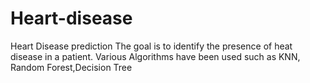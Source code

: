 # Heart-disease
Heart Disease prediction
The goal is to identify the presence of heat disease in a patient.
Various Algorithms have been used such as KNN, Random Forest,Decision Tree
